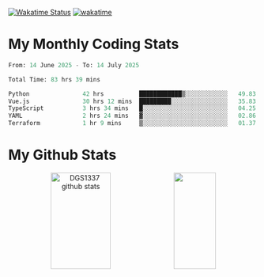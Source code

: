 [![Wakatime Status](https://github.com/noopurphalak/noopurphalak/workflows/wakatime-status-update/badge.svg)](https://github.com/noopurphalak/noopurphalak/actions/workflows/main.yml)
[![wakatime](https://wakatime.com/badge/user/80ace140-ef40-4fdd-b8ed-f3be3d2e1aea.svg)](https://wakatime.com/@80ace140-ef40-4fdd-b8ed-f3be3d2e1aea)

# My Monthly Coding Stats

<!--START_SECTION:waka-->

```python
From: 14 June 2025 - To: 14 July 2025

Total Time: 83 hrs 39 mins

Python               42 hrs          ████████████▒░░░░░░░░░░░░   49.83 %
Vue.js               30 hrs 12 mins  █████████░░░░░░░░░░░░░░░░   35.83 %
TypeScript           3 hrs 34 mins   █░░░░░░░░░░░░░░░░░░░░░░░░   04.25 %
YAML                 2 hrs 24 mins   ▓░░░░░░░░░░░░░░░░░░░░░░░░   02.86 %
Terraform            1 hr 9 mins     ▒░░░░░░░░░░░░░░░░░░░░░░░░   01.37 %
```

<!--END_SECTION:waka-->

# My Github Stats
<div style="text-align: center;">
  <img width="49%" height="195px" src="https://github-readme-stats-sigma-five.vercel.app/api?username=noopurphalak&show_icons=true&count_private=true&hide_border=true&title_color=00FFFF&icon_color=00FFFF&text_color=00FFFF&bg_color=0d1117" alt="DGS1337 github stats" />
  <img width="41%" height="195px" src="https://github-readme-stats-sigma-five.vercel.app/api/top-langs/?username=noopurphalak&layout=compact&hide_border=true&title_color=00FFFF&text_color=00FFFF&bg_color=0d1117" />
</div>

